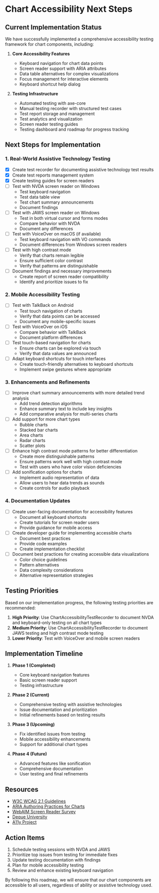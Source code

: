# Chart Accessibility Next Steps

## Current Implementation Status

We have successfully implemented a comprehensive accessibility testing framework for chart components, including:

1. **Core Accessibility Features**
   - Keyboard navigation for chart data points
   - Screen reader support with ARIA attributes
   - Data table alternatives for complex visualizations
   - Focus management for interactive elements
   - Keyboard shortcut help dialog

2. **Testing Infrastructure**
   - Automated testing with axe-core
   - Manual testing recorder with structured test cases
   - Test report storage and management
   - Test analytics and visualization
   - Screen reader testing guides
   - Testing dashboard and roadmap for progress tracking

## Next Steps for Implementation

### 1. Real-World Assistive Technology Testing

- [x] Create test recorder for documenting assistive technology test results
- [x] Create test reports management system
- [x] Create testing guides for screen readers
- [ ] Test with NVDA screen reader on Windows
  - Test keyboard navigation
  - Test data table view
  - Test chart summary announcements
  - Document findings
- [ ] Test with JAWS screen reader on Windows
  - Test in both virtual cursor and forms modes
  - Compare behavior with NVDA
  - Document any differences
- [ ] Test with VoiceOver on macOS (if available)
  - Test keyboard navigation with VO commands
  - Document differences from Windows screen readers
- [ ] Test with high contrast mode
  - Verify that charts remain legible
  - Ensure sufficient color contrast
  - Verify that patterns are distinguishable
- [ ] Document findings and necessary improvements
  - Create report of screen reader compatibility
  - Identify and prioritize issues to fix

### 2. Mobile Accessibility Testing

- [ ] Test with TalkBack on Android
  - Test touch navigation of charts
  - Verify that data points can be accessed
  - Document any mobile-specific issues
- [ ] Test with VoiceOver on iOS
  - Compare behavior with TalkBack
  - Document platform differences
- [ ] Test touch-based navigation for charts
  - Ensure charts can be explored via touch
  - Verify that data values are announced
- [ ] Adapt keyboard shortcuts for touch interfaces
  - Create touch-friendly alternatives to keyboard shortcuts
  - Implement swipe gestures where appropriate

### 3. Enhancements and Refinements

- [ ] Improve chart summary announcements with more detailed trend analysis
  - Add trend detection algorithms
  - Enhance summary text to include key insights
  - Add comparative analysis for multi-series charts
- [ ] Add support for more chart types
  - Bubble charts
  - Stacked bar charts
  - Area charts
  - Radar charts
  - Scatter plots
- [ ] Enhance high contrast mode patterns for better differentiation
  - Create more distinguishable patterns
  - Ensure patterns work well with high contrast mode
  - Test with users who have color vision deficiencies
- [ ] Add sonification options for charts
  - Implement audio representation of data
  - Allow users to hear data trends as sounds
  - Create controls for audio playback

### 4. Documentation Updates

- [ ] Create user-facing documentation for accessibility features
  - Document all keyboard shortcuts
  - Create tutorials for screen reader users
  - Provide guidance for mobile access
- [ ] Create developer guide for implementing accessible charts
  - Document best practices
  - Provide code examples
  - Create implementation checklist
- [ ] Document best practices for creating accessible data visualizations
  - Color choice guidelines
  - Pattern alternatives
  - Data complexity considerations
  - Alternative representation strategies

## Testing Priorities

Based on our implementation progress, the following testing priorities are recommended:

1. **High Priority**: Use ChartAccessibilityTestRecorder to document NVDA and keyboard-only testing on all chart types
2. **Medium Priority**: Use ChartAccessibilityTestRecorder to document JAWS testing and high contrast mode testing
3. **Lower Priority**: Test with VoiceOver and mobile screen readers

## Implementation Timeline

1. **Phase 1 (Completed)**
   - Core keyboard navigation features
   - Basic screen reader support
   - Testing infrastructure

2. **Phase 2 (Current)**
   - Comprehensive testing with assistive technologies
   - Issue documentation and prioritization
   - Initial refinements based on testing results

3. **Phase 3 (Upcoming)**
   - Fix identified issues from testing
   - Mobile accessibility enhancements
   - Support for additional chart types

4. **Phase 4 (Future)**
   - Advanced features like sonification
   - Comprehensive documentation
   - User testing and final refinements

## Resources

- [W3C WCAG 2.1 Guidelines](https://www.w3.org/TR/WCAG21/)
- [ARIA Authoring Practices for Charts](https://www.w3.org/WAI/ARIA/apg/patterns/alertdialog/)
- [WebAIM Screen Reader Survey](https://webaim.org/projects/screenreadersurvey9/)
- [Deque University](https://dequeuniversity.com)
- [A11y Project](https://www.a11yproject.com)

## Action Items

1. Schedule testing sessions with NVDA and JAWS
2. Prioritize top issues from testing for immediate fixes
3. Update testing documentation with findings
4. Plan for mobile accessibility testing
5. Review and enhance existing keyboard navigation

By following this roadmap, we will ensure that our chart components are accessible to all users, regardless of ability or assistive technology used. 